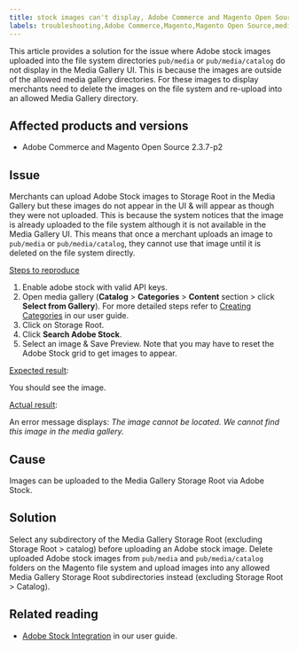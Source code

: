 ```yaml
---
title: stock images can't display, Adobe Commerce and Magento Open Source 2.3.7-p2
labels: troubleshooting,Adobe Commerce,Magento,Magento Open Source,media gallery,2.37-p2,images not displayed
---
```


 This article provides a solution for the issue where Adobe stock images uploaded into the file system directories `pub/media` or `pub/media/catalog` do not display in the Media Gallery UI. This is because the images are outside of the allowed media gallery directories. For these images to display merchants need to delete the images on the file system and re-upload into an allowed Media Gallery directory.

## Affected products and versions

* Adobe Commerce and Magento Open Source 2.3.7-p2


## Issue

Merchants can upload Adobe Stock images to Storage Root in the Media Gallery but these images do not appear in the UI & will appear as though they were not uploaded. This is because the system notices that the image is already uploaded to the file system although it is not available in the Media Gallery UI. This means that once a merchant uploads an image to `pub/media` or `pub/media/catalog`, they cannot use that image until it is deleted on the file system directly.

<ins>Steps to reproduce</ins>

1. Enable adobe stock with valid API keys.
1. Open media gallery (**Catalog** > **Categories** > **Content** section > click **Select from Gallery**). For more detailed steps refer to [Creating Categories](https://docs.magento.com/user-guide/catalog/category-create.html#step-3-complete-the-category-content) in our user guide.
1. Click on Storage Root.
1. Click **Search Adobe Stock**.
1. Select an image & Save Preview. Note that you may have to reset the Adobe Stock grid to get images to appear.

<ins>Expected result</ins>:

You should see the image.

<ins>Actual result</ins>:

An error message displays: *The image cannot be located. We cannot find this image in the media gallery.*

## Cause

Images can be uploaded to the Media Gallery Storage Root via Adobe Stock.

## Solution

Select any subdirectory of the Media Gallery Storage Root (excluding Storage Root > catalog) before uploading an Adobe stock image.
Delete uploaded Adobe stock images from `pub/media` and `pub/media/catalog` folders on the Magento file system and upload images into any allowed Media Gallery Storage Root subdirectories instead (excluding Storage Root > Catalog).

## Related reading

* [Adobe Stock Integration](https://docs.magento.com/user-guide/cms/adobe-stock.html) in our user guide.
